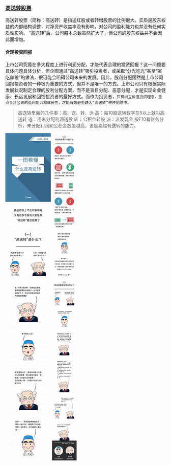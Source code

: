 ### [高送转股票](http://baike.baidu.com/item/%E9%AB%98%E9%80%81%E8%BD%AC%E8%82%A1%E7%A5%A8)

高送转股票（简称：高送转）是指送红股或者转增股票的比例很大。实质是股东权益的内部结构调整，对净资产收益率没有影响，对公司的盈利能力也并没有任何实质性影响。
“高送转”后，公司股本总数虽然扩大了，但公司的股东权益并不会因此而增加。

#### 合理投资回报
上市公司究竟在多大程度上进行利润分配，才能代表合理的投资回报？这一问题要具体问题具体分析，但企图通过“高送转”吸引投资者，或采取“分光吃光”甚至“寅吃卯粮”的做法，很可能会阻碍公司未来的发展。因此，股利分配固然是上市公司回报投资者的一种极为重要的方式，但并不是唯一的方式。上市公司只有根据实际发展状况制定合理的股利分配方案，而不是盲目分配、恶意分配，才是实现企业健康、长远发展和回馈投资者的最好方式。而作为投资者，`只有树立价值投资理念，重点关注公司的盈利能力和成长性，才能有效避免跌入“高送转”种种陷阱中。`

>高送转里面的几件事：高、送、转、派
高：每10股送转数字在5以上就叫高送转
送：用未分配利润送股
转：公积金转股
派：派发现金
按F10看财务分析，未分配利润和公积金数值越高，该股票越有送转的能力。

![](img/高送转股票0.jpg)
![](img/高送转股票.jpg)
